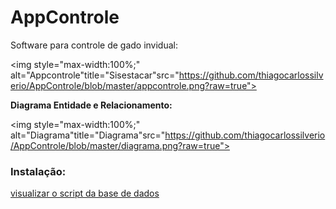 <h1>AppControle</h1>


Software para controle de gado invidual:


<img style="max-width:100%;" alt="Appcontrole"title="Sisestacar"src="https://github.com/thiagocarlossilverio/AppControle/blob/master/appcontrole.png?raw=true">



<b>Diagrama Entidade e Relacionamento:</b>

<img style="max-width:100%;" alt="Diagrama"title="Diagrama"src="https://github.com/thiagocarlossilverio/AppControle/blob/master/diagrama.png?raw=true">


<h3>Instalação:</h3>
<a href="https://github.com/thiagocarlossilverio/AppControle/blob/master/appcontrole.sql">visualizar o script da base de dados</a>
